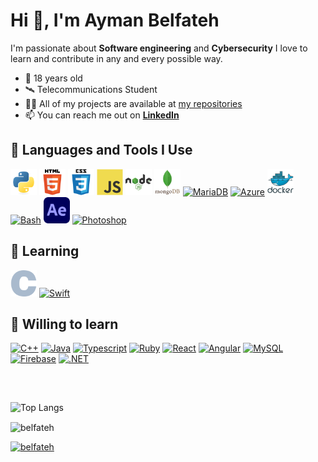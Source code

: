 <h1>Hi 👋, I'm Ayman Belfateh</h1>

I'm passionate about <strong>Software engineering</strong> and <strong>Cybersecurity</strong>
I love to learn and contribute in any and every possible way.


* 🌱 18 years old
* 🛰️ Telecommunications Student
* 👨‍💻 All of my projects are available at <a href="https://github.com/belfateh?tab=repositories&type=source" target="_blank"> my repositories </a>
* 📫 You can reach me out on <a href="https://www.linkedin.com/in/belfateh/" target="_blank"><strong>LinkedIn</strong></a>



<h2>🚀 Languages and Tools I Use</h2>
<p>
    <a href="https://www.python.org/" target="_blank" rel="noreferrer"><img src="https://raw.githubusercontent.com/devicons/devicon/master/icons/python/python-original.svg" width="42" height="42" alt="Python" /></a>
    <a href="https://developer.mozilla.org/en-US/docs/Glossary/HTML5" target="_blank" rel="noreferrer"><img src="https://raw.githubusercontent.com/devicons/devicon/master/icons/html5/html5-original-wordmark.svg" width="42" height="42" alt="HTML5" /></a>
    <a href="https://developer.mozilla.org/en-US/docs/Web/CSS" target="_blank" rel="noreferrer"><img src="https://raw.githubusercontent.com/devicons/devicon/master/icons/css3/css3-original-wordmark.svg" width="42" height="42" alt="CSS3" /></a>
    <a href="https://developer.mozilla.org/en-US/docs/Web/JavaScript" target="_blank" rel="noreferrer"><img src="https://raw.githubusercontent.com/devicons/devicon/master/icons/javascript/javascript-original.svg" width="42" height="42" alt="JavaScript" /></a>
    <a href="https://nodejs.org/" target="_blank" rel="noreferrer"><img src="https://raw.githubusercontent.com/devicons/devicon/master/icons/nodejs/nodejs-original-wordmark.svg" width="42" height="42" alt="Node.js" /></a>
    <a href="https://www.mongodb.com/" target="_blank" rel="noreferrer"><img src="https://raw.githubusercontent.com/devicons/devicon/master/icons/mongodb/mongodb-original-wordmark.svg" width="42" height="42" alt="MongoDB" /></a>
    <a href="https://mariadb.org/" target="_blank" rel="noreferrer"><img src="https://www.vectorlogo.zone/logos/mariadb/mariadb-icon.svg" width="42" height="42" alt="MariaDB" /></a>
    <a href="https://azure.microsoft.com/" target="_blank" rel="noreferrer"><img src="https://www.vectorlogo.zone/logos/microsoft_azure/microsoft_azure-icon.svg" width="42" height="42" alt="Azure" /></a>
    <a href="https://www.docker.com/" target="_blank" rel="noreferrer"><img src="https://raw.githubusercontent.com/devicons/devicon/master/icons/docker/docker-original-wordmark.svg" width="42" height="42" alt="Docker" /></a>
    <a href="https://www.gnu.org/software/bash/" target="_blank" rel="noreferrer"><img src="https://www.vectorlogo.zone/logos/gnu_bash/gnu_bash-icon.svg" width="42" height="42" alt="Bash" /></a>
    <a href="https://www.adobe.com/products/aftereffects.html" target="_blank" rel="noreferrer"><img src="https://raw.githubusercontent.com/AdobeDocs/after-effects-feature-history/main/assets/images/Adobe_After_Effects_CC_icon.svg" width="42" height="42" alt="After Effects" /></a>
    <a href="https://www.adobe.com/products/photoshop.html" target="_blank" rel="noreferrer"><img src="https://upload.wikimedia.org/wikipedia/commons/thumb/a/af/Adobe_Photoshop_CC_icon.svg/250px-Adobe_Photoshop_CC_icon.svg.png" width="42" height="42" alt="Photoshop" /></a>
</p>

<h2>🧠 Learning</h2>

<a href="https://www.learn-c.org/" target="_blank" rel="noreferrer"><img src="https://raw.githubusercontent.com/devicons/devicon/master/icons/c/c-original.svg" width="42" height="42" alt="C" /></a>
<a href="https://developer.apple.com/swift/" target="_blank" rel="noreferrer"><img src="https://cdn.jsdelivr.net/gh/devicons/devicon/icons/swift/swift-original.svg" width="36" height="36" alt="Swift" /></a>

<h2>🧪 Willing to learn</h2>
<p align="left">
    <a href="https://docs.microsoft.com/en-us/cpp/?view=msvc-170" target="_blank" rel="noreferrer"><img src="https://cdn.jsdelivr.net/gh/devicons/devicon/icons/cplusplus/cplusplus-plain.svg" width="36" height="36" alt="C++" /></a>
    <a href="https://www.oracle.com/java/" target="_blank" rel="noreferrer"><img src="https://cdn.jsdelivr.net/gh/devicons/devicon/icons/java/java-original.svg" width="36" height="36" alt="Java" /></a>
    <a href="https://www.typescriptlang.org/" target="_blank" rel="noreferrer"><img src="https://cdn.jsdelivr.net/gh/devicons/devicon/icons/typescript/typescript-original.svg" width="36" height="36" alt="Typescript" /></a>
    <a href="https://www.ruby-lang.org/en/" target="_blank" rel="noreferrer"><img src="https://cdn.jsdelivr.net/gh/devicons/devicon/icons/ruby/ruby-plain.svg" width="36" height="36" alt="Ruby" /></a>
    <a href="https://reactjs.org/" target="_blank" rel="noreferrer"><img src="https://cdn.jsdelivr.net/gh/devicons/devicon/icons/react/react-original.svg" width="36" height="36" alt="React" /></a>
    <a href="https://angular.io/" target="_blank" rel="noreferrer"><img src="https://cdn.jsdelivr.net/gh/devicons/devicon/icons/angularjs/angularjs-plain.svg" width="36" height="36" alt="Angular" /></a>
    <a href="https://www.mysql.com/" target="_blank" rel="noreferrer"><img src="https://cdn.jsdelivr.net/gh/devicons/devicon/icons/mysql/mysql-original.svg" width="36" height="36" alt="MySQL" /></a>
    <a href="https://firebase.google.com/" target="_blank" rel="noreferrer"><img src="https://cdn.jsdelivr.net/gh/devicons/devicon/icons/firebase/firebase-plain.svg" width="36" height="36" alt="Firebase" /></a>
    <a href="https://dotnet.microsoft.com/en-us/" target="_blank" rel="noreferrer"><img src="https://cdn.jsdelivr.net/gh/devicons/devicon/icons/dot-net/dot-net-original.svg" width="36" height="36" alt=".NET" /></a>
</p>


<h2></h2><br>

![Top Langs](https://github-readme-stats.vercel.app/api/top-langs/?username=anuraghazra&layout=compact)
<p><img align="center" src="https://github-readme-stats.vercel.app/api?username=belfateh&show_icons=true&locale=en" alt="belfateh" /></p>
<p><a href="https://github.com/ryo-ma/github-profile-trophy"><img src="https://github-profile-trophy.vercel.app/?username=belfateh" alt="belfateh" /></a></p>
